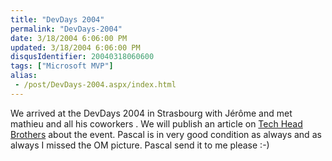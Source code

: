 ```yaml
---
title: "DevDays 2004"
permalink: "DevDays-2004"
date: 3/18/2004 6:06:00 PM
updated: 3/18/2004 6:06:00 PM
disqusIdentifier: 20040318060600
tags: ["Microsoft MVP"]
alias:
 - /post/DevDays-2004.aspx/index.html
---
```

We arrived at the DevDays 2004 in Strasbourg with Jérôme and met mathieu and all his coworkers . We will publish an article on [Tech Head Brothers](http://www.techheadbrothers.com/) about the event. Pascal is in very good condition as always and as always I missed the OM picture. Pascal send it to me please :-)
